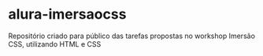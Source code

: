 # alura-imersaocss
Repositório criado para público das tarefas propostas no workshop Imersão CSS, utilizando HTML e CSS
